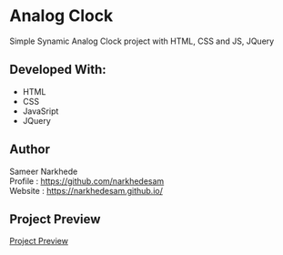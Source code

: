 # Analog Clock
Simple Synamic Analog Clock project with HTML, CSS and JS, JQuery


## Developed With:
 - HTML
 - CSS
 - JavaSript
 - JQuery
 
 
## Author 
Sameer Narkhede <br/>
Profile : https://github.com/narkhedesam <br/>
Website : https://narkhedesam.github.io/ 


## Project Preview
<a href="https://narkhedesam.github.io/small-projects/Analog-clock/" target="_blank">Project Preview</a>